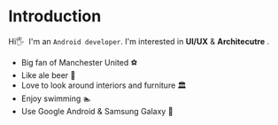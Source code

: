 # Introduction
Hi🖐&nbsp; I'm an `Android developer`. I'm interested in **UI/UX** & **Architecutre** .
<br/>
* Big fan of Manchester United ⚽️
* Like ale beer 🍺
* Love to look around interiors and furniture 🏛
* Enjoy swimming 🏊‍
* Use Google Android & Samsung Galaxy 📱
